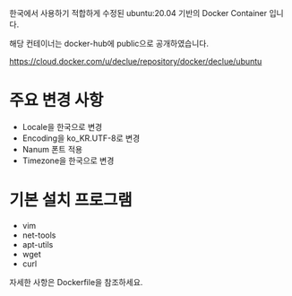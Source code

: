 한국에서 사용하기 적합하게 수정된 ubuntu:20.04 기반의 Docker Container 입니다. 

해당 컨테이너는 docker-hub에 public으로 공개하였습니다.

https://cloud.docker.com/u/declue/repository/docker/declue/ubuntu


# 주요 변경 사항
- Locale을 한국으로 변경
- Encoding을 ko_KR.UTF-8로 변경
- Nanum 폰트 적용
- Timezone을 한국으로 변경

# 기본 설치 프로그램
- vim
- net-tools
- apt-utils
- wget
- curl

자세한 사항은 Dockerfile을 참조하세요.
